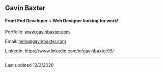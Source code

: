 ## Gavin Baxter

#### Front End Developer + Web Designer looking for work!

Portfolio: www.gavinbaxter.com

Email: hello@gavinbaxter.com

LinkedIn: https://www.linkedin.com/in/gavinbaxter99/

---

Last updated 12/2/2020